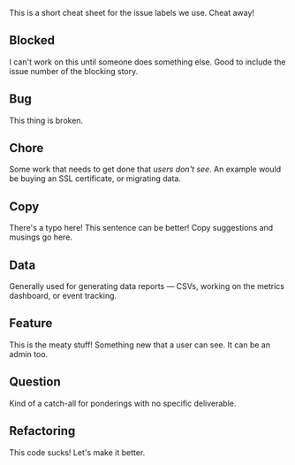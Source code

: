 This is a short cheat sheet for the issue labels we use. Cheat away!

Blocked
-------
I can't work on this until someone does something else. Good to include the issue number of the blocking story.

Bug
-------
This thing is broken. 

Chore
-------
Some work that needs to get done that *users don't see*. An example would be buying an SSL certificate, or migrating data.

Copy
-------
There's a typo here! This sentence can be better! Copy suggestions and musings go here.

Data
-------
Generally used for generating data reports –– CSVs, working on the metrics dashboard, or event tracking.

Feature
-------
This is the meaty stuff! Something new that a user can see. It can be an admin too.

Question
-------
Kind of a catch-all for ponderings with no specific deliverable.

Refactoring
-------
This code sucks! Let's make it better.

